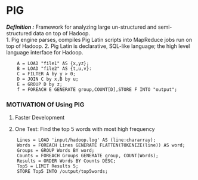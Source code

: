 # PIG

***Definition :*** Framework for analyzing large un-structured and semi-structured data on top of Hadoop. <br>
	1. Pig engine parses, compiles Pig Latin scripts into MapReduce jobs run on top of Hadoop.
	2. Pig Latin is declarative, SQL-like language; the high level language interface for Hadoop.

```
	A = LOAD "file1" AS {x,yz};
	B = LOAD "file2" AS {t,u,v}:
	C = FILTER A by y > 0;
	D = JOIN C by x,B by u;
	E = GROUP D by z;
	f = FOREACH E GENERATE group,COUNT[D],STORE F INTO "output";
```

### MOTIVATION Of Using PIG

1. Faster Development

2. One Test: Find the top 5 words with most high frequency

```
	Lines = LOAD 'input/hadoop.log' AS (line:chararray);
	Words = FOREACH Lines GENERATE FLATTEN(TOKENIZE(line)) AS word;
	Groups = GROUP Words BY word;
	Counts = FOREACH Groups GENERATE group, COUNT(Words);
	Results = ORDER Words BY Counts DESC;
	Top5 = LIMIT Results 5;
	STORE Top5 INTO /output/top5words;
```